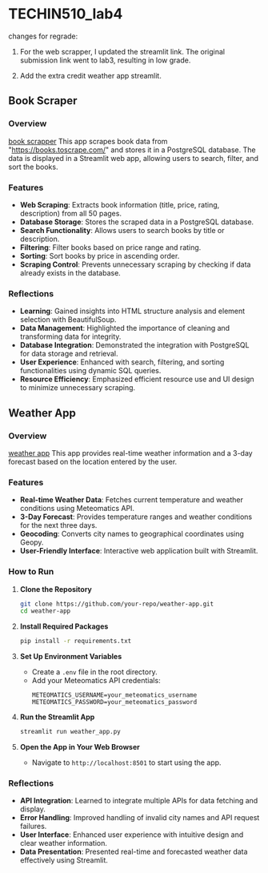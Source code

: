 # TECHIN510_lab4
changes for regrade:

1. For the web scrapper, I updated the streamlit link. The original submission link went to lab3, resulting in low grade.

2. Add the extra credit weather app streamlit.



## Book Scraper

### Overview
[book scrapper](https://techin510lab4-daithyr.streamlit.app)
This app scrapes book data from "https://books.toscrape.com/" and stores it in a PostgreSQL database. The data is displayed in a Streamlit web app, allowing users to search, filter, and sort the books.

### Features
- **Web Scraping**: Extracts book information (title, price, rating, description) from all 50 pages.
- **Database Storage**: Stores the scraped data in a PostgreSQL database.
- **Search Functionality**: Allows users to search books by title or description.
- **Filtering**: Filter books based on price range and rating.
- **Sorting**: Sort books by price in ascending order.
- **Scraping Control**: Prevents unnecessary scraping by checking if data already exists in the database.

### Reflections
- **Learning**: Gained insights into HTML structure analysis and element selection with BeautifulSoup.
- **Data Management**: Highlighted the importance of cleaning and transforming data for integrity.
- **Database Integration**: Demonstrated the integration with PostgreSQL for data storage and retrieval.
- **User Experience**: Enhanced with search, filtering, and sorting functionalities using dynamic SQL queries.
- **Resource Efficiency**: Emphasized efficient resource use and UI design to minimize unnecessary scraping.

## Weather App

### Overview
[weather app](https://techin510lab4-weather-daithyr.streamlit.app)
This app provides real-time weather information and a 3-day forecast based on the location entered by the user.

### Features
- **Real-time Weather Data**: Fetches current temperature and weather conditions using Meteomatics API.
- **3-Day Forecast**: Provides temperature ranges and weather conditions for the next three days.
- **Geocoding**: Converts city names to geographical coordinates using Geopy.
- **User-Friendly Interface**: Interactive web application built with Streamlit.

### How to Run
1. **Clone the Repository**
    ```bash
    git clone https://github.com/your-repo/weather-app.git
    cd weather-app
    ```

2. **Install Required Packages**
    ```bash
    pip install -r requirements.txt
    ```

3. **Set Up Environment Variables**
    - Create a `.env` file in the root directory.
    - Add your Meteomatics API credentials:
      ```
      METEOMATICS_USERNAME=your_meteomatics_username
      METEOMATICS_PASSWORD=your_meteomatics_password
      ```

4. **Run the Streamlit App**
    ```bash
    streamlit run weather_app.py
    ```

5. **Open the App in Your Web Browser**
    - Navigate to `http://localhost:8501` to start using the app.

### Reflections
- **API Integration**: Learned to integrate multiple APIs for data fetching and display.
- **Error Handling**: Improved handling of invalid city names and API request failures.
- **User Interface**: Enhanced user experience with intuitive design and clear weather information.
- **Data Presentation**: Presented real-time and forecasted weather data effectively using Streamlit.
  


